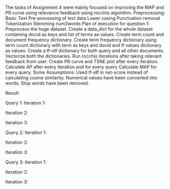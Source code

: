 The tasks of Assignment 4 were mainly focused on improving the MAP and PR curve using relevance feedback using rocchio algorithm.
Preprocessing:
Basic Text Pre-processing of text data
Lower casing
Punctuation removal
Tokenization
Stemming
num3words
Plan of execution for question 1:
Preprocess the huge dataset.
Create a data_dict for the whole dataset containing docid as keys and list of terms as values.
Create term count and document frequency dictionary.
Create term frequency dictionary using term count dictionary with term as keys and docid and tf values dictionary as values.
Create a tf-idf dictionary for both query and all other documents.
Vectorize both the dictionaries.
Run rocchio iterations after taking relevant feedback from user.
 Create PR curve and TSNE plot after every iteration.
Calculate AP after every iteration and for every query
Calculate MAP for every query.
Some Assumptions:
Used tf-idf in net-score instead of calculating cosine similarity.
Numerical values have been converted into words.
Stop words have been removed.











Result:


Query 1:
Iteration 1:











Iteration 2:

















Iteration 3:

















Query 2:
Iteration 1:
















Iteration 2:

















Iteration 3:
















Query 3:
Iteration 1:
















Iteration 2:

















Iteration 3:





